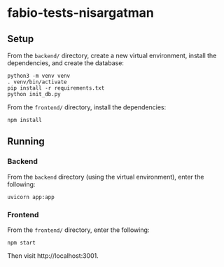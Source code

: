 # fabio-tests-nisargatman

## Setup 

From the `backend/` directory, create a new virtual environment, install the dependencies, and create the database:

```shell
python3 -m venv venv
. venv/bin/activate
pip install -r requirements.txt
python init_db.py
```

From the `frontend/` directory, install the dependencies:

```shell
npm install
```

## Running

### Backend

From the `backend` directory (using the virtual environment), enter the following:

```shell
uvicorn app:app
```

### Frontend
From the `frontend/` directory, enter the following:


```shell
npm start
```


Then visit http://localhost:3001.